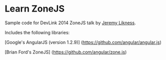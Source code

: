 Learn ZoneJS
============

Sample code for DevLink 2014 ZoneJS talk by [Jeremy Likness](http://csharperimage.jeremylikness.com).

Includes the following libraries: 

[Google's AngularJS (version 1.2.9)] (https://github.com/angular/angular.js) 

[Brian Ford's ZoneJS] (https://github.com/angular/zone.js)